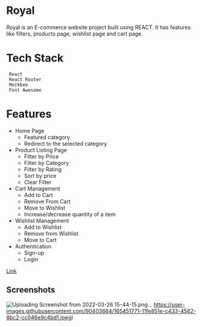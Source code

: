 # Royal 
Royal is an E-commerce website project built using REACT. It has features like filters, products page, wishlist page and cart page.
# Tech Stack
     React
     React Router
     Mockbee
     Font Awesome
# Features
- Home Page
    - Featured category
    - Redirect to the selected category
- Product Listing Page
    - Filter by Price
    - Filter by Category
    - Filter by Rating
    - Sort by price
    - Clear Filter
- Cart Management
    - Add to Cart
    - Remove From Cart
    - Move to Wishlist
    - Increase/decrease quantity of a item
- Wishlist Management
    - Add to Wishlist
    - Remove from Wishlist
    - Move to Cart
- Authentication
    - Sign-up 
    - Login

[Link](https://endearing-pixie-c5fd06.netlify.app)

## Screenshots
![Uploading Screenshot from 2022-03-26 15-44-15.png…]()
https://user-images.githubusercontent.com/90403664/165451771-11fe851e-c433-4582-8bc2-cc046e9c4bd1.jpeg)
